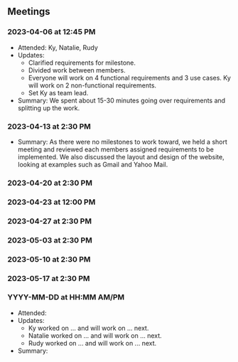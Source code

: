 ## Meetings

### 2023-04-06 at 12:45 PM
- Attended: Ky, Natalie, Rudy
- Updates:
  - Clarified requirements for milestone.
  - Divided work between members.
  - Everyone will work on 4 functional requirements and 3 use cases. Ky will work on 2 non-functional requirements.
  - Set Ky as team lead.
- Summary: We spent about 15-30 minutes going over requirements and splitting up the work.

### 2023-04-13 at 2:30 PM
- Summary: As there were no milestones to work toward, we held a short meeting and reviewed each members assigned requirements to be implemented. We also discussed the layout and design of the website, looking at examples such as Gmail and Yahoo Mail.

### 2023-04-20 at 2:30 PM

### 2023-04-23 at 12:00 PM

### 2023-04-27 at 2:30 PM

### 2023-05-03 at 2:30 PM

### 2023-05-10 at 2:30 PM

### 2023-05-17 at 2:30 PM

### YYYY-MM-DD at HH:MM AM/PM
- Attended:
- Updates:
  - Ky worked on ... and will work on ... next.
  - Natalie worked on ... and will work on ... next.
  - Rudy worked on ... and will work on ... next.
- Summary: 
